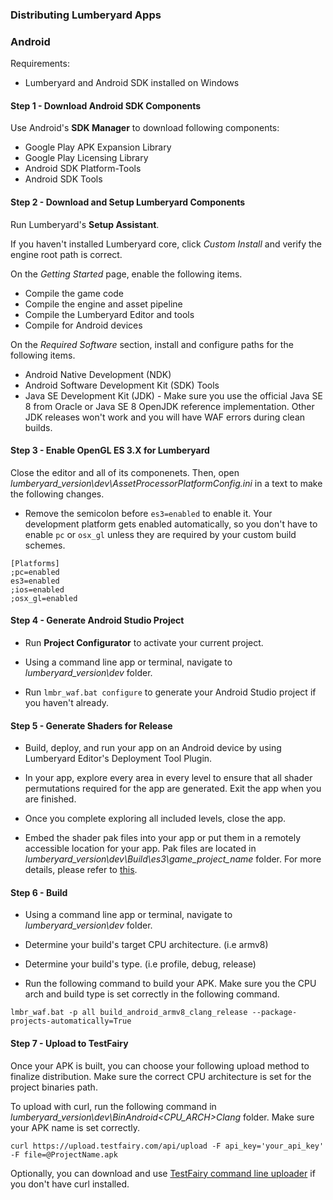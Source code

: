 ### Distributing Lumberyard Apps

### Android

Requirements:
* Lumberyard and Android SDK installed on Windows

#### Step 1 - Download Android SDK Components

Use Android's **SDK Manager** to download following components:

* Google Play APK Expansion Library
* Google Play Licensing Library
* Android SDK Platform-Tools
* Android SDK Tools

#### Step 2 - Download and Setup Lumberyard Components

Run Lumberyard's **Setup Assistant**.

If you haven't installed Lumberyard core, click *Custom Install* and verify the engine root path is correct.

On the *Getting Started* page, enable the following items.

* Compile the game code
* Compile the engine and asset pipeline
* Compile the Lumberyard Editor and tools
* Compile for Android devices

On the *Required Software* section, install and configure paths for the following items.

* Android Native Development (NDK)
* Android Software Development Kit (SDK) Tools
* Java SE Development Kit (JDK) - Make sure you use the official Java SE 8 from Oracle or Java SE 8 OpenJDK reference implementation. Other JDK releases won't work and you will have WAF errors during clean builds.

#### Step 3 - Enable OpenGL ES 3.X for Lumberyard

Close the editor and all of its componenets. Then, open *lumberyard_version\dev\AssetProcessorPlatformConfig.ini* in a text to make the following changes.

* Remove the semicolon before `es3=enabled` to enable it. Your development platform gets enabled automatically, so you don't have to enable `pc` or `osx_gl` unless they are required by your custom build schemes.

```
[Platforms]
;pc=enabled
es3=enabled
;ios=enabled
;osx_gl=enabled
```

#### Step 4 - Generate Android Studio Project

* Run **Project Configurator** to activate your current project.

* Using a command line app or terminal, navigate to *lumberyard_version\dev* folder.

* Run `lmbr_waf.bat configure` to generate your Android Studio project if you haven't already.

#### Step 5 - Generate Shaders for Release

* Build, deploy, and run your app on an Android device by using Lumberyard Editor's Deployment Tool Plugin.

* In your app, explore every area in every level to ensure that all shader permutations required for the app are generated. Exit the app when you are finished.

* Once you complete exploring all included levels, close the app.

* Embed the shader pak files into your app or put them in a remotely accessible location for your app. Pak files are located in *lumberyard_version\dev\Build\es3\game_project_name* folder. For more details, please refer to [this](https://docs.aws.amazon.com/lumberyard/latest/userguide/android-shaders-building.html).


#### Step 6 - Build

* Using a command line app or terminal, navigate to *lumberyard_version\dev* folder.

* Determine your build's target CPU architecture. (i.e armv8)

* Determine your build's type. (i.e profile, debug, release)

* Run the following command to build your APK. Make sure you the CPU arch and build type is set correctly in the following command.

```
lmbr_waf.bat -p all build_android_armv8_clang_release --package-projects-automatically=True
```

#### Step 7 - Upload to TestFairy

Once your APK is built, you can choose your following upload method to finalize distribution. Make sure the correct CPU architecture is set for the project binaries path.

To upload with curl, run the following command in *lumberyard_version\dev\BinAndroid<CPU_ARCH>Clang* folder. Make sure your APK name is set correctly.

```
curl https://upload.testfairy.com/api/upload -F api_key='your_api_key' -F file=@ProjectName.apk
```

Optionally, you can download and use [TestFairy command line uploader](https://github.com/testfairy/command-line-uploader) if you don't have curl installed.
